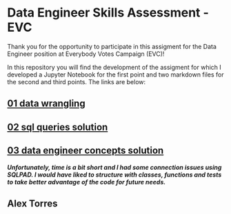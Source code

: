 # Data Engineer Skills Assessment - EVC

Thank you for the opportunity to participate in this assigment for the Data Engineer position at Everybody Votes
Campaign (EVC)!

In this repository you will find the development of the assigment for which 
I developed a Jupyter Notebook for the first point and two markdown files for the second and third points. The links are below:

## [01 data wrangling](01_data_warangling_solution.ipynb)
## [02 sql queries solution](02_sql_queries_solution.md)
## [03 data engineer concepts solution](03_data_engineer_concepts_solution.md)

_**Unfortunately, time is a bit short and I had some connection issues using SQLPAD. 
I would have liked to structure with classes, functions and tests to take better 
advantage of the code for future needs.**_ 

## Alex Torres
